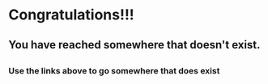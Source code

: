 <h1>Congratulations!!!</h1>
<h2>You have reached somewhere that doesn't exist.<h2>
<h3>Use the links above to go somewhere that does exist</h3>
